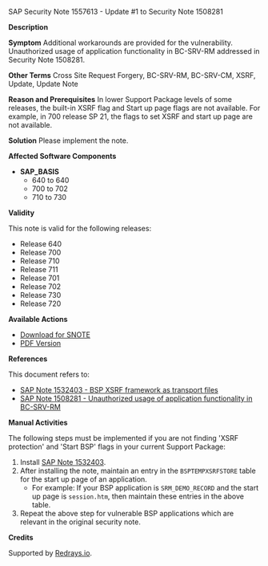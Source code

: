 SAP Security Note 1557613 - Update #1 to Security Note 1508281

**Description**

**Symptom**
Additional workarounds are provided for the vulnerability. Unauthorized usage of application functionality in BC-SRV-RM addressed in Security Note 1508281.

**Other Terms**
Cross Site Request Forgery, BC-SRV-RM, BC-SRV-CM, XSRF, Update, Update Note

**Reason and Prerequisites**
In lower Support Package levels of some releases, the built-in XSRF flag and Start up page flags are not available. For example, in 700 release SP 21, the flags to set XSRF and start up page are not available.

**Solution**
Please implement the note.

**Affected Software Components**

- **SAP_BASIS**
  - 640 to 640
  - 700 to 702
  - 710 to 730

**Validity**

This note is valid for the following releases:

- Release 640
- Release 700
- Release 710
- Release 711
- Release 701
- Release 702
- Release 730
- Release 720

**Available Actions**

- [Download for SNOTE](https://notesdownloads.sap.com/note/0040000009234382017)
- [PDF Version](https://userapps.support.sap.com/sap/support/sfm/notes/print/0001557613?language=en-US&token=3F14EED860BDAFAB9AEC7F0C2E5123B7)

**References**

This document refers to:

- [SAP Note 1532403 - BSP XSRF framework as transport files](https://me.sap.com/notes/1532403)
- [SAP Note 1508281 - Unauthorized usage of application functionality in BC-SRV-RM](https://me.sap.com/notes/1508281)

**Manual Activities**

The following steps must be implemented if you are not finding 'XSRF protection' and 'Start BSP' flags in your current Support Package:

1. Install [SAP Note 1532403](https://me.sap.com/notes/1532403).
2. After installing the note, maintain an entry in the `BSPTEMPXSRFSTORE` table for the start up page of an application.
   - For example: If your BSP application is `SRM_DEMO_RECORD` and the start up page is `session.htm`, then maintain these entries in the above table.
3. Repeat the above step for vulnerable BSP applications which are relevant in the original security note.

**Credits**

Supported by [Redrays.io](https://redrays.io).